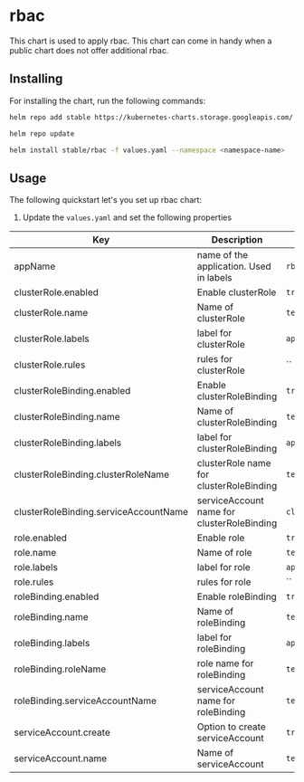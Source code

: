 # rbac

This chart is used to apply rbac. This chart can come in handy when a public chart does not offer additional rbac. 

## Installing

For installing the chart, run the following commands:

```bash
helm repo add stable https://kubernetes-charts.storage.googleapis.com/

helm repo update

helm install stable/rbac -f values.yaml --namespace <namespace-name>
```

## Usage

The following quickstart let's you set up rbac chart:

1. Update the `values.yaml` and set the following properties

| Key           | Description                                                               | Example                            | Default Value                      |
|---------------|---------------------------------------------------------------------------|------------------------------------|------------------------------------|
| appName          | name of the application. Used in labels                                                     | `rbac`                                             | `rbac`                    |
| clusterRole.enabled          | Enable clusterRole                                          | `true`                                          | `false`                                 |
| clusterRole.name    | Name of clusterRole                                                 | `testclusterrole"`                | `testclusterrole`                        |
| clusterRole.labels        | label for clusterRole                                                         | `app: app-name`                         | `{}`                                        |
| clusterRole.rules        | rules for clusterRole                                                         | ``                         | ``                                        |
| clusterRoleBinding.enabled          | Enable clusterRoleBinding                                          | `true`                                          | `false`                                 |
| clusterRoleBinding.name    | Name of clusterRoleBinding                                                 | `testclusterrolebinding`                | `testclusterrolebinding`                        |
| clusterRoleBinding.labels        | label for clusterRoleBinding                                                         | `app: app-name`                         | `{}`                                        |
| clusterRoleBinding.clusterRoleName        | clusterRole name for clusterRoleBinding                                                        | `testclusterrole`                         | `testclusterrole`                                        |
| clusterRoleBinding.serviceAccountName        | serviceAccount name for clusterRoleBinding                                                         | `cluster-admin`                         | ``                                        |
| role.enabled          | Enable role                                          | `true`                                          | `true`                                 |
| role.name    | Name of role                                                 | `testrole"`                | `testrole`                        |
| role.labels        | label for role                                                         | `app: app-name`                         | `{}`                                        |
| role.rules        | rules for role                                                         | ``                         | ``                                        |
| roleBinding.enabled          | Enable roleBinding                                          | `true`                                          | `true`                                 |
| roleBinding.name    | Name of roleBinding                                                 | `testrolebinding`                | `testrolebinding`                        |
| roleBinding.labels        | label for roleBinding                                                         | `app: app-name`                         | `{}`                                        |
| roleBinding.roleName        | role name for roleBinding                                                        | `testrole`                         | `testrole`                                        |
| roleBinding.serviceAccountName        | serviceAccount name for roleBinding                                                         | `testaccount`                         | ``                                        |
| serviceAccount.create          | Option to create serviceAccount                                               | `true`                        | `true`                        |
| serviceAccount.name          | Name of serviceAccount                                               | `testaccount`                        | `testaccount`                        |
